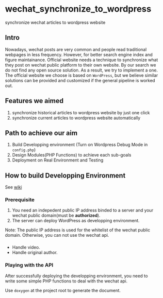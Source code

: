 # wechat_synchronize_to_wordpress
synchronize wechat articles to wordpress website
## Intro
Nowadays, wechat posts are very common and people read traditional webpages in less frequency. However, for better search engine index and figure maintainance. Official website needs a technique to synchronize what they post on wechat public platform to their own website. By our search we do not find any open source solution. As a result, we try to implement a one. The official website we choose is based on `WordPress`, but we believe similar solutions can be provided and customized if the general pipeline is worked out. 

## Features we aimed

1. synchronize historical articles to wordpress website by just one click
2. synchronize current articles to wordpress website automatically

## Path to achieve our aim

1. Build Developping environment (Turn on Wordpress Debug Mode in `config.php`)
1. Design Modules(PHP Functions) to achieve each sub-goals
1. Deployment on Real Environment and Testing

## How to build Developping Environment
See [wiki](https://github.com/zhaofeng-shu33/wechat_synchronize_to_wordpress/wiki/Developping-Environment)

### Prerequisite

1. You need an indepedent public IP address binded to a server and your wechat public domain(must be **authorized**).
2. The server can deploy WordPress as developping environment.

Note: The public IP address is used for the whitelist of the wechat public domain. Otherwise, you can not use the wechat api.
###

* Handle video.
* Handle original author.
### Playing with the API

After successfully deploying the developping environment, you need to write some simple PHP functions to deal with the wechat api.

Use `doxygen` at the project root to generate the document.
